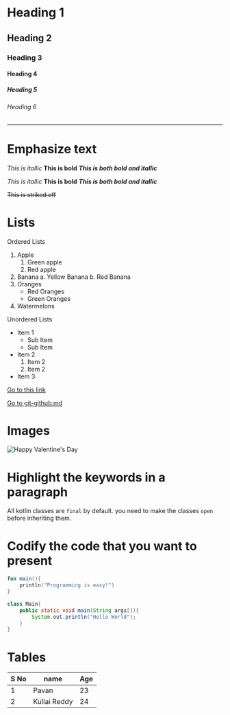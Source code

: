 # Heading 1
## Heading 2
### Heading 3
#### Heading 4
##### Heading 5
###### Heading 6

---

# Emphasize text
*This is itallic*
**This is bold**
***This is both bold and itallic***

_This is itallic_
__This is bold__
___This is both bold and itallic___

~~This is striked off~~

# Lists
Ordered Lists
1. Apple
    1. Green apple
    2. Red apple
2. Banana
    a. Yellow Banana
    b. Red Banana
3. Oranges
    - Red Oranges
    - Green Oranges
4. Watermelons

Unordered Lists
* Item 1
    * Sub Item
    * Sub Item
* Item 2
    1. Item 2
    2. Item 2
* Item 3

[Go to this link](https://github.com/adam-p/markdown-here/wiki/Markdown-Cheatsheet)

[Go to git-github.md](/git-github.md)

# Images

![Happy Valentine's Day](https://static.toiimg.com/thumb/msid-89540777,width-1070,height-580,imgsize-36896,resizemode-75,overlay-toi_sw,pt-32,y_pad-40/photo.jpg)

# Highlight the keywords in a paragraph

All kotlin classes are `final` by default.   you need to make the classes `open` before inheriting them. 

# Codify the code that you want to present
```Kotlin
fun main(){
    println("Programming is easy!")
}
```

```java
class Main{
    public static void main(String args[]){
        System.out.println("Hello World");
    }
}
```

# Tables

|S No| name| Age|
|---|---|---|
|1|Pavan|23|
|2|Kullai Reddy|24|

